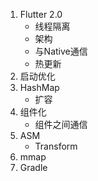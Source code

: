 1. Flutter 2.0
   - 线程隔离
   - 架构
   - 与Native通信
   - 热更新
2. 启动优化
3. HashMap
   - 扩容
4. 组件化
   - 组件之间通信
5. ASM 
   - Transform
6. mmap
7. Gradle
